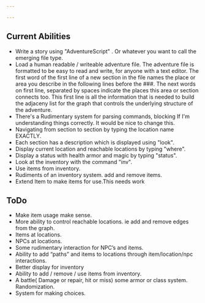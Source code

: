 ```yaml
---

---
```


Current Abilities
----------------
  * Write a story using "AdventureScript" . Or whatever you want to call the emerging file         type.    
  * Load a human readable / writeable adventure file. The adventure file
is formatted to be easy to read and write, for anyone with a text editor. The first word of the first line of a new section in the file names the place or area you describe in the following lines before the ###. The next words on first line, separated by spaces indicate the places this area or section connects too. This first line is all the information that is needed to build the adjaceny list for the graph that controls the underlying structure of the adventure.  
  * There's a Rudimentary system for parsing commands, blocking If I'm understanding things correctly.  It would be nice to change this.  
  * Navigating from section to section by typing the location name EXACTLY.   
  * Each section has a description which is displayed using "look".  
  * Display current location and reachable locations by typing "where".  
  * Display a status with health armor and magic by typing "status".  
  * Look at the inventory with the command "inv".  
  * Use items from inventory.  
  * Rudiments of an inventory system. add and remove items.  
  * Extend Item to make items for use.This needs work

ToDo
-----
  * Make item usage make sense.
  * More ability to control reachable locations. ie add and remove edges from the graph.  
  * Items at locations.  
  * NPCs at locations.  
  * Some rudimentary interaction for NPC’s and items.   
  * Ability to add “paths” and items to locations through item/location/npc interactions.  
  * Better display for inventory  
  * Ability to add / remove / use items from inventory.  
  * A battle( Damage or repair, hit or miss) some armor or class system. Randomization.  
  * System for making choices.
